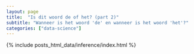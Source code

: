 ```yaml
---
layout: page
title:  "Is dit woord de of het? (part 2)"
subtitle: "Wanneer is het woord 'de' en wanneer is het woord 'het'?"
categories: ["data-science"]
---
```


{% include posts_html_data/inference/index.html %}
